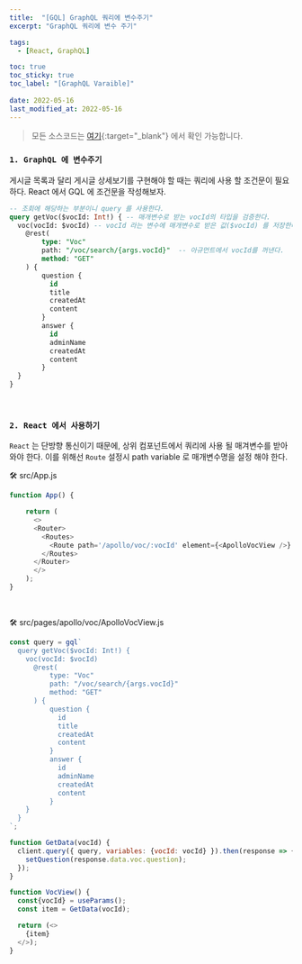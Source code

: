```yaml
---
title:  "[GQL] GraphQL 쿼리에 변수주기"
excerpt: "GraphQL 쿼리에 변수 주기"

tags:
  - [React, GraphQL]

toc: true
toc_sticky: true
toc_label: "[GraphQL Varaible]"
 
date: 2022-05-16
last_modified_at: 2022-05-16
---
```


> 모든 소스코드는 [여기](https://github.com/ymkmoon/toyseven-react){:target="_blank"} 에서 확인 가능합니다.

### ``1. GraphQL 에 변수주기``

게시글 목록과 달리 게시글 상세보기를 구현해야 할 때는 쿼리에 사용 할 조건문이 필요하다. React 에서 GQL 에 조건문을 작성해보자.

```sql
-- 조회에 해당하는 부분이니 query 를 사용한다.
query getVoc($vocId: Int!) { -- 매개변수로 받는 vocId의 타입을 검증한다.
  voc(vocId: $vocId) -- vocId 라는 변수에 매개변수로 받은 값($vocId) 를 저장한다.
    @rest(
        type: "Voc" 
        path: "/voc/search/{args.vocId}"  -- 아규먼트에서 vocId를 꺼낸다.
        method: "GET"
    ) {
        question {
          id
          title
          createdAt
          content
        }
        answer {
          id
          adminName
          createdAt
          content
        }
  }
}
```

<br>

### ``2. React 에서 사용하기``

`React` 는 단방향 통신이기 때문에, 상위 컴포넌트에서 쿼리에 사용 될 매겨변수를 받아와야 한다.
이를 위해선 `Route` 설정시 path variable 로 매개변수명을 설정 해야 한다.


🛠 src/App.js

```js
function App() {

    return (
      <>
      <Router>
        <Routes>
          <Route path='/apollo/voc/:vocId' element={<ApolloVocView />}  />
        </Routes>
      </Router>
      </>
    );
}
```

<br>

🛠 src/pages/apollo/voc/ApolloVocView.js

```js
const query = gql`
  query getVoc($vocId: Int!) {
    voc(vocId: $vocId) 
      @rest(
          type: "Voc" 
          path: "/voc/search/{args.vocId}"
          method: "GET"
      ) {
          question {
            id
            title
            createdAt
            content
          }
          answer {
            id
            adminName
            createdAt
            content
          }
    }
  }
`;

function GetData(vocId) {
  client.query({ query, variables: {vocId: vocId} }).then(response => { 
    setQuestion(response.data.voc.question);
  });
}

function VocView() {
  const{vocId} = useParams(); 
  const item = GetData(vocId);

  return (<>
    {item}
  </>);
}
```

